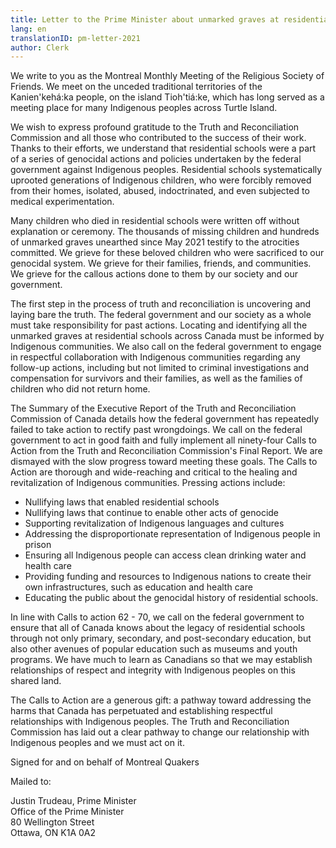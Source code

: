 ```yaml
---
title: Letter to the Prime Minister about unmarked graves at residential schools
lang: en
translationID: pm-letter-2021
author: Clerk
---
```

We write to you as the Montreal Monthly Meeting of the Religious Society of Friends. We meet on the unceded traditional territories of the Kanien'kehá:ka people, on the island Tioh'tiá:ke, which has long served as a meeting place for many Indigenous peoples across Turtle Island.

We wish to express profound gratitude to the Truth and Reconciliation Commission and all those who contributed to the success of their work. Thanks to their efforts, we understand that residential schools were a part of a series of genocidal actions and policies undertaken by the federal government against Indigenous peoples. Residential schools systematically uprooted generations of Indigenous children, who were forcibly removed from their homes, isolated, abused, indoctrinated, and even subjected to medical experimentation. 

Many children who died in residential schools were written off without explanation or ceremony. The thousands of missing children and hundreds of unmarked graves unearthed since May 2021 testify to the atrocities committed. We grieve for these beloved children who were sacrificed to our genocidal system. We grieve for their families, friends, and communities. We grieve for the callous actions done to them by our society and our government.

The first step in the process of truth and reconciliation is uncovering and laying bare the truth. The federal government and our society as a whole must take responsibility for past actions. Locating and identifying all the unmarked graves at residential schools across Canada must be informed by Indigenous communities. We also call on the federal government to engage in respectful collaboration with Indigenous communities regarding any follow-up actions, including but not limited to criminal investigations and compensation for survivors and their families, as well as the families of children who did not return home.

The Summary of the Executive Report of the Truth and Reconciliation Commission of Canada details how the federal government has repeatedly failed to take action to rectify past wrongdoings. We call on the federal government to act in good faith and fully implement all ninety-four Calls to Action from the Truth and Reconciliation Commission's Final Report. We are dismayed with the slow progress toward meeting these goals. The Calls to Action are thorough and wide-reaching and critical to the healing and revitalization of Indigenous communities. Pressing actions include:
 
* Nullifying laws that enabled residential schools
* Nullifying laws that continue to enable other acts of genocide
* Supporting revitalization of Indigenous languages and cultures
* Addressing the disproportionate representation of Indigenous people in prison
* Ensuring all Indigenous people can access clean drinking water and health care
* Providing funding and resources to Indigenous nations to create their own infrastructures, such as education and health care
* Educating the public about the genocidal history of residential schools.
 
In line with Calls to action 62 - 70, we call on the federal government to ensure that all of Canada knows about the legacy of residential schools through not only primary, secondary, and post-secondary education, but also other avenues of popular education such as museums and youth programs. We have much to learn as Canadians so that we may establish relationships of respect and integrity with Indigenous peoples on this shared land.

The Calls to Action are a generous gift: a pathway toward addressing the harms that Canada has perpetuated and establishing respectful relationships with Indigenous peoples. The Truth and Reconciliation Commission has laid out a clear pathway to change our relationship with Indigenous peoples and we must act on it.

Signed for and on behalf of Montreal Quakers

Mailed to:

Justin Trudeau, Prime Minister  
Office of the Prime Minister  
80 Wellington Street  
Ottawa, ON K1A 0A2  
